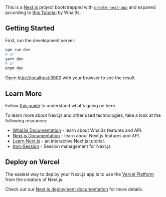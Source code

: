 This is a [Next.js](https://nextjs.org/) project bootstrapped with [`create-next-app`](https://github.com/vercel/next.js/tree/canary/packages/create-next-app) and expaned according to [this Tutorial](https://docs.whal3s.xyz/docs/token-gate-a-website-with-whal3s-and-nextjs) by Whal3s.

## Getting Started

First, run the development server:

```bash
npm run dev
# or
yarn dev
# or
pnpm dev
```

Open [http://localhost:3000](http://localhost:3000) with your browser to see the result.


## Learn More

Follow [this guide](https://docs.whal3s.xyz/docs/token-gate-a-website-with-whal3s-and-nextjs) to understand what's going on here.

To learn more about Next.js and other used technologies, take a look at the following resources:

- [Whal3s Documentation](https://docs.whal3s.xyz/) - learn about Whal3s features and API.
- [Next.js Documentation](https://nextjs.org/docs) - learn about Next.js features and API.
- [Learn Next.js](https://nextjs.org/learn) - an interactive Next.js tutorial.
- [Iron-Session](https://github.com/vvo/iron-session) - Session management for Next.js


## Deploy on Vercel

The easiest way to deploy your Next.js app is to use the [Vercel Platform](https://vercel.com/new?utm_medium=default-template&filter=next.js&utm_source=create-next-app&utm_campaign=create-next-app-readme) from the creators of Next.js.

Check out our [Next.js deployment documentation](https://nextjs.org/docs/deployment) for more details.
